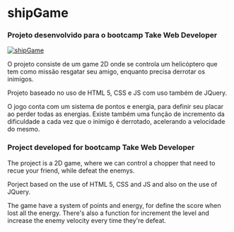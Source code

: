 # shipGame
### Projeto desenvolvido para o bootcamp **Take Web Developer**

[![shipGame](https://media2.giphy.com/media/JkGkPOiRFqCm63pRQV/giphy.gif?cid=790b7611af25fc99b92deaa0bdd2b25b0d83fbfb8875018d&rid=giphy.gif&ct=g "shipGame")](https://media2.giphy.com/media/JkGkPOiRFqCm63pRQV/giphy.gif?cid=790b7611af25fc99b92deaa0bdd2b25b0d83fbfb8875018d&rid=giphy.gif&ct=g "shipGame")

O projeto consiste de um game 2D onde se controla um helicóptero que tem como missão resgatar seu amigo, enquanto precisa derrotar os inimigos.

Projeto baseado no uso de HTML 5, CSS e JS com uso também de JQuery.

O jogo conta com um sistema de pontos e energia, para definir seu placar ao perder todas as energias.
Existe também uma função de incremento da dificuldade a cada vez que o inimigo é derrotado, acelerando a velocidade do mesmo.

### Project developed for bootcamp **Take Web Developer**

The project is a 2D game, where we can control a chopper that need to recue your friend, while defeat the enemys.

Porject based on the use of HTML 5, CSS and JS and also on the use of JQuery.

The game have a system of points and energy, for define the score when lost all the energy.
There's also a function for increment the level and increase the enemy velocity every time they're defeat.
